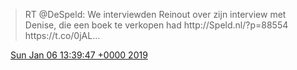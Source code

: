 > RT @DeSpeld: We interviewden Reinout over zijn interview met Denise, die een boek te verkopen had http://Speld\.nl/?p\=88554 https://t\.co/0jAL…

<img src="../../media/tweet.ico" width="12" /> [Sun Jan 06 13:39:47 +0000 2019](https://twitter.com/DromerDenker/status/1081908189195423745)